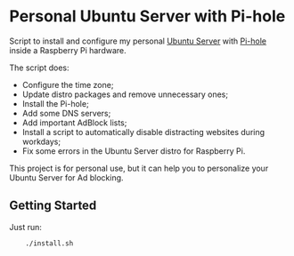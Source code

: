# Personal Ubuntu Server with Pi-hole

Script to install and configure my personal [Ubuntu Server](https://ubuntu.com/download/raspberry-pi) with [Pi-hole](https://pi-hole.net) inside a Raspberry Pi hardware.

The script does:

- Configure the time zone;
- Update distro packages and remove unnecessary ones;
- Install the Pi-hole;
- Add some DNS servers;
- Add important AdBlock lists;
- Install a script to automatically disable distracting websites during workdays;
- Fix some errors in the Ubuntu Server distro for Raspberry Pi.

This project is for personal use, but it can help you to personalize your Ubuntu Server for Ad blocking.

## Getting Started

Just run:

```sh
    ./install.sh
```
